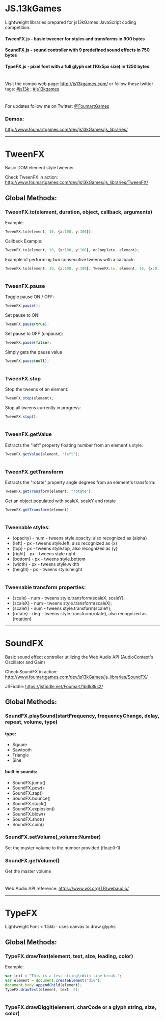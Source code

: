 # JS.13kGames
Lightweight libraries prepared for js13kGames JavaScript coding competition.


#### TweenFX.js - basic tweener for styles and transforms in 900 bytes
#### SoundFX.js - sound controller with 9 predefined sound effects in 750 bytes
#### TypeFX.js - pixel font with a full glyph set (10x5px size) in 1250 bytes

#

Visit the compo web page: http://js13kgames.com/ or follow these twitter tags: [#js13k](https://twitter.com/search?src=typd&q=%23js13k) ; [#js13kgames](https://twitter.com/search?src=typd&q=%23js13kgames)

#

For updates follow me on Twitter: <a href="https://twitter.com/FoumartGames" target="_blank">@FoumartGames</a>

### Demos:
http://www.foumartgames.com/dev/js13kGames/js_libraries/

---

# TweenFX
Basic DOM element style tweener.

Check TweenFX in action: http://www.foumartgames.com/dev/js13kGames/js_libraries/TweenFX/

## Global Methods:
### TweenFX.to(element, duration, object, callback, arguments)
Example:
```javascript
TweenFX.to(element, 10, {x:100, y:100});
```
Callback Example:
```javascript
TweenFX.to(element, 10, {x:100, y:100}, onComplete, element);
```
Example of performing two consecutive tweens with a callback:
```javascript
TweenFX.to(element, 10, {x:100, y:100}, TweenFX.to, element, 10, {x:0, y:0});
```

#

### TweenFX.pause
Toggle pause ON / OFF:
```javascript
TweenFX.pause();
```
Set pause to ON:
```javascript
TweenFX.pause(true);
```
Set pause to OFF (unpause):
```javascript
TweenFX.pause(false);
```
Simply gets the pause value
```javascript
TweenFX.pause(null);
```

#

### TweenFX.stop
Stop the tweens of an element:
```javascript
TweenFX.stop(element);
```
Stop all tweens currently in progress:
```javascript
TweenFX.stop();
```

#

### TweenFX.getValue
Extracts the "left" property floating number from an element's style:
```javascript
TweenFX.getValue(element, "left");	
```

#

### TweenFX.getTransform
Extracts the "rotate" property angle degrees from an element's transform:
```javascript
TweenFX.getTransform(element, "rotate");
```
Get an object populated with scaleX, scaleY and rotate
```javascript
TweenFX.getTransform(element);
```

#

### Tweenable styles:
* {opacity} - num - tweens style.opacity, also recognized as {alpha}
* {left} - px - tweens style.left, also recognized as {x}
* {top} - px - tweens style.top, also recognized as {y}
* {right} - px - tweens style.right
* {bottom} - px - tweens style.bottom
* {width} - px - tweens style.width
* {height} - px - tweens style.height

#

### Tweenable transform properties:
* {scale} - num - tweens style.transform(scaleX, scaleY);
* {scaleX} - num - tweens style.transform(scaleX);
* {scaleY} - num - tweens style.transform(scaleY);
* {rotate} - deg - tweens style.transform(rotate), also recognized as {rotation}

---

# SoundFX
Basic sound effect controller utilizing the Web Audio API (AudioContext's Oscillator and Gain)

Check SoundFX in action: http://www.foumartgames.com/dev/js13kGames/js_libraries/SoundFX/

JSFiddle: https://jsfiddle.net/Foumart/1bdk8ks2/

## Global Methods:
### SoundFX.playSound(startFrequency, frequencyChange, delay, repeat, volume, type)
#### type:
* Square
* Sawtooth
* Triangle
* Sine

#### built in sounds:
* SoundFX.jump()
* SoundFX.pew()
* SoundFX.zap()
* SoundFX.bounce()
* SoundFX.stuck()
* SoundFX.explosion()
* SoundFX.blow()
* SoundFX.shot()
* SoundFX.coin()

### SoundFX.setVolume(_volume:Number)
Set the master volume to the number provided (float:0-1)

### SoundFX.getVolume()
Get the master volume

#

Web Audio API reference: https://www.w3.org/TR/webaudio/

---

# TypeFX
Lightweight Font < 1.5kb - uses canvas to draw glyphs

## Global Methods:
### TypeFX.drawText(element, text, size, leading, color)
Example:
```javascript
var text = "This is a test string\rWith line break.";
var element = document.createElement("div");
document.body.appendChild(element);
TypeFX.drawText(element, text, 5);
```

#

### TypeFX.drawDiggit(element, charCode or a glyph string, size, color)
